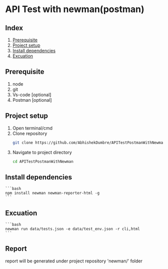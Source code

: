 # API Test with newman(postman)

## Index 
  1. [Prerequisite](#Preequisite)
  2. [Project setup](#Project-setup)
  3. [Install dependencies](#Install-dependencies)
  4. [Excuation](#Excuation)


## Prerequisite 
  1. node 
  2. git
  3. Vs-code [optional]
  4. Postman [optional]

## Project setup
1. Open terminal/cmd
2. Clone repository
    ```bash
    git clone https://github.com/AbhishekDumbre/APITestPostmanWithNewman.git
    ```
3. Navigate to project directory 
    ```bash 
    cd APITestPostmanWithNewman
    ```


##  Install dependencies
    ```bash
    npm install newman newman-reporter-html -g
    ```

## Excuation
    ```bash
    newman run data/tests.json -e data/test_env.json -r cli,html
    ```

## Report
   report will be generated under project repository 'newman/' folder


